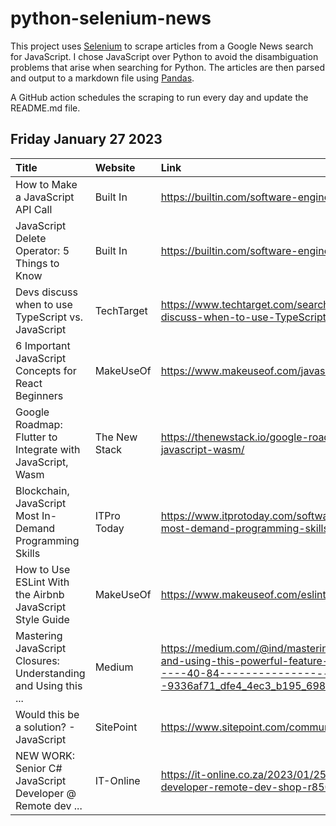 # python-selenium-news

This project uses [Selenium](https://www.seleniumhq.org/) to scrape articles from a Google News search for JavaScript.
I chose JavaScript over Python to avoid the disambiguation problems that arise when searching for Python.
The articles are then parsed and output to a markdown file using [Pandas](https://pandas.pydata.org/).

A GitHub action schedules the scraping to run every day and update the README.md file.

## Friday January 27 2023


| Title                                                           | Website       | Link                                                                                                                                                                                                             |
|:----------------------------------------------------------------|:--------------|:-----------------------------------------------------------------------------------------------------------------------------------------------------------------------------------------------------------------|
| How to Make a JavaScript API Call                               | Built In      | https://builtin.com/software-engineering-perspectives/javascript-api-call                                                                                                                                        |
| JavaScript Delete Operator: 5 Things to Know                    | Built In      | https://builtin.com/software-engineering-perspectives/javascript-delete                                                                                                                                          |
| Devs discuss when to use TypeScript vs. JavaScript              | TechTarget    | https://www.techtarget.com/searchsoftwarequality/news/252529599/Devs-discuss-when-to-use-TypeScript-vs-JavaScript                                                                                                |
| 6 Important JavaScript Concepts for React Beginners             | MakeUseOf     | https://www.makeuseof.com/javascript-concepts-for-react-beginners/                                                                                                                                               |
| Google Roadmap: Flutter to Integrate with JavaScript, Wasm      | The New Stack | https://thenewstack.io/google-roadmap-flutter-to-integrate-with-javascript-wasm/                                                                                                                                 |
| Blockchain, JavaScript Most In-Demand Programming Skills        | ITPro Today   | https://www.itprotoday.com/software-development/blockchain-javascript-most-demand-programming-skills                                                                                                             |
| How to Use ESLint With the Airbnb JavaScript Style Guide        | MakeUseOf     | https://www.makeuseof.com/eslint-with-airbnb-javascript-style-guide/                                                                                                                                             |
| Mastering JavaScript Closures: Understanding and Using this ... | Medium        | https://medium.com/@ind/mastering-javascript-closures-understanding-and-using-this-powerful-feature-3f372b502360?source=topics_v2---------40-84--------------------9336af71_dfe4_4ec3_b195_698899550d77-------17 |
| Would this be a solution? - JavaScript                          | SitePoint     | https://www.sitepoint.com/community/t/would-this-be-a-solution/406638                                                                                                                                            |
| NEW WORK: Senior C# JavaScript Developer @ Remote dev ...       | IT-Online     | https://it-online.co.za/2023/01/25/new-work-senior-c-javascript-developer-remote-dev-shop-r850k-at-e-merge-it-recruitment/                                                                                       |